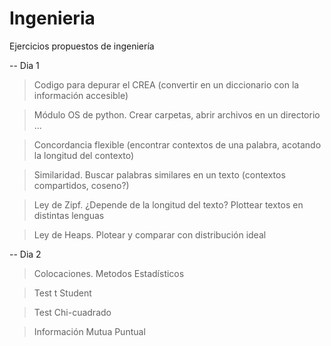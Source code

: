 # Ingenieria

Ejercicios propuestos de ingeniería

-- Dia 1

> Codigo para depurar el CREA (convertir en un diccionario con la información accesible)

> Módulo OS de python. Crear carpetas, abrir archivos en un directorio ...

> Concordancia flexible (encontrar contextos de una palabra, acotando la longitud del contexto)

> Similaridad. Buscar palabras similares en un texto (contextos compartidos, coseno?)

> Ley de Zipf. ¿Depende de la longitud del texto? Plottear textos en distintas lenguas

> Ley de Heaps. Plotear y comparar con distribución ideal


-- Dia 2

> Colocaciones. Metodos Estadísticos

> Test t Student

> Test Chi-cuadrado

> Información Mutua Puntual
